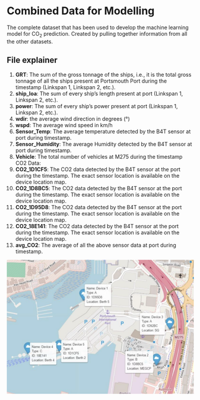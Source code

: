 # Combined Data for Modelling

The complete dataset that has been used to develop the machine learning model for CO<sub>2</sub> prediction. Created by pulling together information from all the other datasets.

## File explainer

1. **GRT**: The sum of the gross tonnage of the ships, i.e., it is the total gross tonnage of all the ships present at Portsmouth Port during the timestamp (Linkspan 1, Linkspan 2, etc.).
2. **ship_loa**: The sum of every ship’s length present at port (Linkspan 1, Linkspan 2, etc.).
3. **power**: The sum of every ship’s power present at port (Linkspan 1, Linkspan 2, etc.).
4. **wdir**: the average wind direction in degrees (°)
5. **wspd**: The average wind speed in km/h
6. **Sensor_Temp**: The average temperature detected by the B4T sensor at port during timestamp.
7. **Sensor_Humidity**: The average Humidity detected by the B4T sensor at port during timestamp.
8. **Vehicle**: The total number of vehicles at M275 during the timestamp
   CO2 Data:
9. **CO2_1D1CF5**: The CO2 data detected by the B4T sensor at the port during the timestamp. The exact sensor location is available on the device location map.
10. **CO2_1D8BC5**: The CO2 data detected by the B4T sensor at the port during the timestamp. The exact sensor location is available on the device location map.
11. **CO2_1D95D8**: The CO2 data detected by the B4T sensor at the port during the timestamp. The exact sensor location is available on the device location map.
12. **CO2_18E141**: The CO2 data detected by the B4T sensor at the port during the timestamp. The exact sensor location is available on the device location map.
13. **avg_CO2**: The average of all the above sensor data at port during timestamp.

![Sensor locations in the port](./sensor-locations.png)
